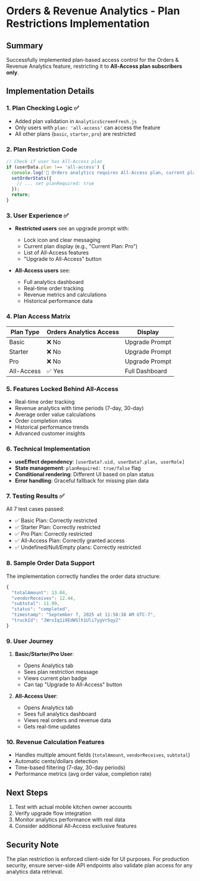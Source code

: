 # Orders & Revenue Analytics - Plan Restrictions Implementation

## Summary
Successfully implemented plan-based access control for the Orders & Revenue Analytics feature, restricting it to **All-Access plan subscribers only**.

## Implementation Details

### 1. **Plan Checking Logic** ✅
- Added plan validation in `AnalyticsScreenFresh.js`
- Only users with `plan: 'all-access'` can access the feature
- All other plans (`basic`, `starter`, `pro`) are restricted

### 2. **Plan Restriction Code**
```javascript
// Check if user has All-Access plan
if (userData.plan !== 'all-access') {
  console.log('🚫 Orders analytics requires All-Access plan, current plan:', userData.plan);
  setOrderStats({
    // ... set planRequired: true
  });
  return;
}
```

### 3. **User Experience** ✅
- **Restricted users** see an upgrade prompt with:
  - Lock icon and clear messaging
  - Current plan display (e.g., "Current Plan: Pro")
  - List of All-Access features
  - "Upgrade to All-Access" button
  
- **All-Access users** see:
  - Full analytics dashboard
  - Real-time order tracking
  - Revenue metrics and calculations
  - Historical performance data

### 4. **Plan Access Matrix**

| Plan Type | Orders Analytics Access | Display |
|-----------|------------------------|---------|
| Basic | ❌ No | Upgrade Prompt |
| Starter | ❌ No | Upgrade Prompt |
| Pro | ❌ No | Upgrade Prompt |
| All-Access | ✅ Yes | Full Dashboard |

### 5. **Features Locked Behind All-Access**
- Real-time order tracking
- Revenue analytics with time periods (7-day, 30-day)
- Average order value calculations
- Order completion rates
- Historical performance trends
- Advanced customer insights

### 6. **Technical Implementation**
- **useEffect dependency**: `[userData?.uid, userData?.plan, userRole]`
- **State management**: `planRequired: true/false` flag
- **Conditional rendering**: Different UI based on plan status
- **Error handling**: Graceful fallback for missing plan data

### 7. **Testing Results** ✅
All 7 test cases passed:
- ✅ Basic Plan: Correctly restricted
- ✅ Starter Plan: Correctly restricted  
- ✅ Pro Plan: Correctly restricted
- ✅ All-Access Plan: Correctly granted access
- ✅ Undefined/Null/Empty plans: Correctly restricted

### 8. **Sample Order Data Support**
The implementation correctly handles the order data structure:
```javascript
{
  "totalAmount": 13.04,
  "vendorReceives": 12.44,
  "subtotal": 11.99,
  "status": "completed",
  "timestamp": "September 7, 2025 at 11:58:38 AM UTC-7",
  "truckId": "JWrxIq1i9EdWSlh1Uli7ygVr5qy2"
}
```

### 9. **User Journey**
1. **Basic/Starter/Pro User**:
   - Opens Analytics tab
   - Sees plan restriction message
   - Views current plan badge
   - Can tap "Upgrade to All-Access" button

2. **All-Access User**:
   - Opens Analytics tab  
   - Sees full analytics dashboard
   - Views real orders and revenue data
   - Gets real-time updates

### 10. **Revenue Calculation Features**
- Handles multiple amount fields (`totalAmount`, `vendorReceives`, `subtotal`)
- Automatic cents/dollars detection
- Time-based filtering (7-day, 30-day periods)
- Performance metrics (avg order value, completion rate)

## Next Steps
1. Test with actual mobile kitchen owner accounts
2. Verify upgrade flow integration  
3. Monitor analytics performance with real data
4. Consider additional All-Access exclusive features

## Security Note
The plan restriction is enforced client-side for UI purposes. For production security, ensure server-side API endpoints also validate plan access for any analytics data retrieval.
